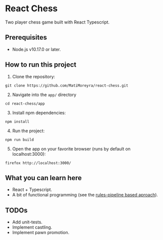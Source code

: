 # React Chess
Two player chess game built with React Typescript.

## Prerequisites
  - Node.js v10.17.0 or later.

## How to run this project
1. Clone the repository:
```
git clone https://github.com/MatiMoreyra/react-chess.git
```
2. Navigate into the `app/` directory
```
cd react-chess/app
```
3. Install npm dependencies:
```
npm install
```
4. Run the project:
```
npm run build
```
5. Open the app on your favorite browser (runs by default on localhost:3000):
```
firefox http://localhost:3000/
```

## What you can learn here
  - React + Typescript.
  - A bit of functional programming (see the [rules-pipeline based aproach](src/local-engine/README.md)).

## TODOs
  - Add unit-tests.
  - Implement castling.
  - Implement pawn promotion.
